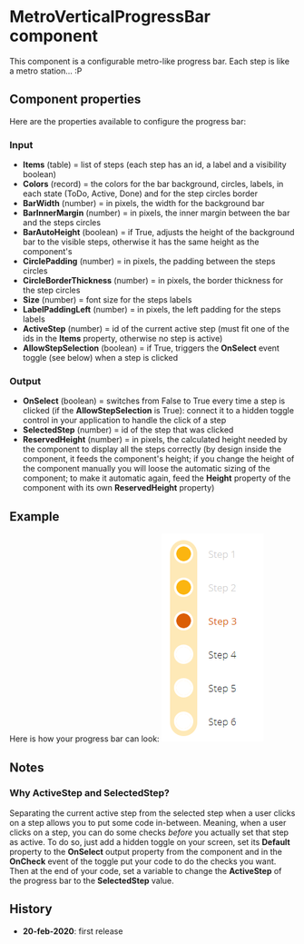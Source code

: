 # MetroVerticalProgressBar component
This component is a configurable metro-like progress bar. Each step is like a metro station... :P

## Component properties
Here are the properties available to configure the progress bar:
### Input
- **Items** (table) = list of steps (each step has an id, a label and a visibility boolean)
- **Colors** (record) = the colors for the bar background, circles, labels, in each state (ToDo, Active, Done) and for the step circles border
- **BarWidth** (number) = in pixels, the width for the background bar
- **BarInnerMargin** (number) = in pixels, the inner margin between the bar and the steps circles
- **BarAutoHeight** (boolean) = if True, adjusts the height of the background bar to the visible steps, otherwise it has the same height as the component's
- **CirclePadding** (number) = in pixels, the padding between the steps circles
- **CircleBorderThickness** (number) = in pixels, the border thickness for the step circles
- **Size** (number) = font size for the steps labels
- **LabelPaddingLeft** (number) = in pixels, the left padding for the steps labels
- **ActiveStep** (number) = id of the current active step (must fit one of the ids in the **Items** property, otherwise no step is active)
- **AllowStepSelection** (boolean) = if True, triggers the **OnSelect** event toggle (see below) when a step is clicked
### Output
- **OnSelect** (boolean) = switches from False to True every time a step is clicked (if the **AllowStepSelection** is True): connect it to a hidden toggle control in your application to handle the click of a step
- **SelectedStep** (number) = id of the step that was clicked
- **ReservedHeight** (number) = in pixels, the calculated height needed by the component to display all the steps correctly (by design inside the component, it feeds the component's height; if you change the height of the component manually you will loose the automatic sizing of the component; to make it automatic again, feed the **Height** property of the component with its own **ReservedHeight** property)

## Example
Here is how your progress bar can look:
![MetroVerticalProgressBar-Example1](images/MetroVerticalProgressBar_ex1.png)

## Notes
### Why ActiveStep and SelectedStep?
Separating the current active step from the selected step when a user clicks on a step allows you to put some code in-between. Meaning, when a user clicks on a step, you can do some checks *before* you actually set that step as active.
To do so, just add a hidden toggle on your screen, set its **Default** property to the **OnSelect** output property from the component and in the **OnCheck** event of the toggle put your code to do the checks you want. Then at the end of your code, set a variable to change the **ActiveStep** of the progress bar to the **SelectedStep** value.

## History
- **20-feb-2020**: first release
